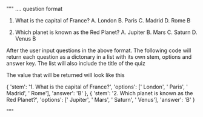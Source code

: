 """
.... question format
1. What is the capital of France?
A. London
B. Paris
C. Madrid
D. Rome
B 

2. Which planet is known as the Red Planet?
A. Jupiter
B. Mars
C. Saturn
D. Venus
B

After the user input questions in the above format.
 The following code will return each question as a dictonary in a list with its own stem, options and answer key.
The list will also include the title of the quiz

The value that will be returned will look like this 

{
    'stem': '1. What is the capital of France?',
    'options': [' London', ' Paris', ' Madrid', ' Rome'],
    'answer': 'B'
},
{
    'stem': '2. Which planet is known as the Red Planet?',
    'options': [' Jupiter', ' Mars', ' Saturn', ' Venus'],
    'answer': 'B'
}


"""